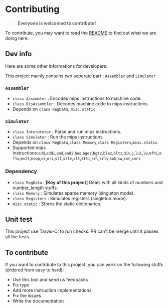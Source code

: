 # Contributing

> **Everyone is welcomed to contribute!**

To contribute, you may want to read the [README](./README.md) to find out what we are doing here.

## Dev info

Here are some other informations for developers:

This project mainly contains two seperate part : `Assembler` and `Simulator`

### `Assembler`

- `class Assembler` : Encodes mips instructions to machine code.
- `class DisAssembler` : Decodes machine code to mips instructions.
- Depends on `class RegData`, `misc.static`.

### `Simulator`

- `class Interpreter` : Parse and run mips instructions.
- `class Simulator` : Run the mips instructions.
- Depends on `class RegData`,`class Memory`,`class Registers`,`misc.static`.
- Supported mips instructions:`add`,`addi`,`and`,`andi`,`beq`,`bgez`,`bgtz`,`blez`,`bltz`,`div`,`j`,`lui`,`lw`,`mfhi`,`mflo`,`mult`,`noop`,`or`,`ori`,`sll`,`sllv`,`slt`,`slti`,`srl`,`srlv`,`sub`,`sw`,`xor`,`xori`

### Dependency

- `class RegData` : **[Key of this project]** Deals with all kinds of numbers and number_length stuffs.
- `class Memory` : Simulates sparse memory (singleton mode).
- `class Registers` : Simulates registers (singleton mode).
- `misc.static` : Stores the static dictionaries.

## Unit test

This project use Tarvis-CI to run checks. PR can't be merge until it passes all the tests.

## To contribute

If you want to contribute to this project, you can work on the following stuffs (ordered from easy to hard):
- Use this tool and send us feedbacks
- Fix typo
- Add more instruction implementations
- Fix the issues
- Write the documentation
